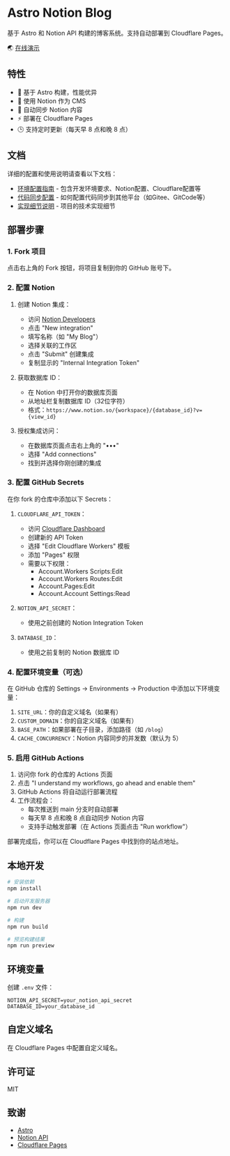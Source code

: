# Astro Notion Blog

基于 Astro 和 Notion API 构建的博客系统。支持自动部署到 Cloudflare Pages。

🌏 [在线演示](https://prompt.ouraihub.com/)

## 特性

- 🚀 基于 Astro 构建，性能优异
- 📝 使用 Notion 作为 CMS
- 🔄 自动同步 Notion 内容
- ⚡ 部署在 Cloudflare Pages
- 🕒 支持定时更新（每天早 8 点和晚 8 点）

## 文档

详细的配置和使用说明请查看以下文档：

- [环境配置指南](docs/SETUP.md) - 包含开发环境要求、Notion配置、Cloudflare配置等
- [代码同步配置](docs/SYNC.md) - 如何配置代码同步到其他平台（如Gitee、GitCode等）
- [实现细节说明](docs/IMPLEMENTATION.md) - 项目的技术实现细节

## 部署步骤

### 1. Fork 项目

点击右上角的 Fork 按钮，将项目复制到你的 GitHub 账号下。

### 2. 配置 Notion

1. 创建 Notion 集成：
   - 访问 [Notion Developers](https://www.notion.so/my-integrations)
   - 点击 "New integration"
   - 填写名称（如 "My Blog"）
   - 选择关联的工作区
   - 点击 "Submit" 创建集成
   - 复制显示的 "Internal Integration Token"

2. 获取数据库 ID：
   - 在 Notion 中打开你的数据库页面
   - 从地址栏复制数据库 ID（32位字符）
   - 格式：`https://www.notion.so/{workspace}/{database_id}?v={view_id}`

3. 授权集成访问：
   - 在数据库页面点击右上角的 "•••"
   - 选择 "Add connections"
   - 找到并选择你刚创建的集成

### 3. 配置 GitHub Secrets

在你 fork 的仓库中添加以下 Secrets：

1. `CLOUDFLARE_API_TOKEN`：
   - 访问 [Cloudflare Dashboard](https://dash.cloudflare.com/profile/api-tokens)
   - 创建新的 API Token
   - 选择 "Edit Cloudflare Workers" 模板
   - 添加 "Pages" 权限
   - 需要以下权限：
     * Account.Workers Scripts:Edit
     * Account.Workers Routes:Edit
     * Account.Pages:Edit
     * Account.Account Settings:Read

2. `NOTION_API_SECRET`：
   - 使用之前创建的 Notion Integration Token

3. `DATABASE_ID`：
   - 使用之前复制的 Notion 数据库 ID

### 4. 配置环境变量（可选）

在 GitHub 仓库的 Settings -> Environments -> Production 中添加以下环境变量：

1. `SITE_URL`：你的自定义域名（如果有）
2. `CUSTOM_DOMAIN`：你的自定义域名（如果有）
3. `BASE_PATH`：如果部署在子目录，添加路径（如 `/blog`）
4. `CACHE_CONCURRENCY`：Notion 内容同步的并发数（默认为 5）

### 5. 启用 GitHub Actions

1. 访问你 fork 的仓库的 Actions 页面
2. 点击 "I understand my workflows, go ahead and enable them"
3. GitHub Actions 将自动运行部署流程
4. 工作流程会：
   - 每次推送到 main 分支时自动部署
   - 每天早 8 点和晚 8 点自动同步 Notion 内容
   - 支持手动触发部署（在 Actions 页面点击 "Run workflow"）

部署完成后，你可以在 Cloudflare Pages 中找到你的站点地址。

## 本地开发

```bash
# 安装依赖
npm install

# 启动开发服务器
npm run dev

# 构建
npm run build

# 预览构建结果
npm run preview
```

## 环境变量

创建 `.env` 文件：

```env
NOTION_API_SECRET=your_notion_api_secret
DATABASE_ID=your_database_id
```

## 自定义域名

在 Cloudflare Pages 中配置自定义域名。

## 许可证

MIT

## 致谢

- [Astro](https://astro.build)
- [Notion API](https://developers.notion.com)
- [Cloudflare Pages](https://pages.cloudflare.com)

